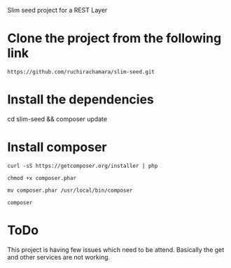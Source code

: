 Slim seed project for a REST Layer

# Clone the project from the following link
```https://github.com/ruchirachamara/slim-seed.git```

# Install the dependencies
cd slim-seed && composer update

# Install composer
```curl -sS https://getcomposer.org/installer | php```

```chmod +x composer.phar```

```mv composer.phar /usr/local/bin/composer```

```composer```

# ToDo
This project is having few issues which need to be attend. Basically the get and other services are not working.
